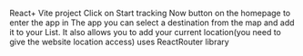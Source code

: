 React+ Vite project
Click on Start tracking Now button on the homepage to enter the app
in The app you can select a destination from the map and add it to your List.
It also allows you to add your current location(you need to give the website location access)
uses ReactRouter library
